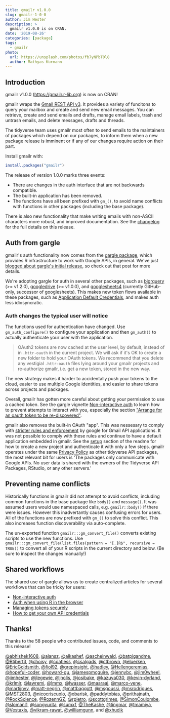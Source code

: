 ```yaml
---
title: gmailr v1.0.0
slug: gmailr-1-0-0
author: Jim Hester
description: >
  gmailr v1.0.0 is on CRAN.
date: '2019-08-26'
categories: [package]
tags:
  - gmailr
photo:
  url: https://unsplash.com/photos/fb7yNPbT0l8
  author: Mathyas Kurmann
---
```




## Introduction

gmailr v1.0.0 (<https://gmailr.r-lib.org>) is now on CRAN!

gmailr wraps the [Gmail REST API v3](https://developers.google.com/gmail/). It provides a variety of funcitons to query your mailbox and create and send new email messages. You can retrieve, create and send emails and drafts, manage email labels, trash and untrash emails, and delete messages, drafts and threads. 

The tidyverse team uses gmailr most often to send emails to the maintainers of packages which depend on our packages, to inform them when a new package release is imminent or if any of our changes require action on their part.

Install gmailr with:


```r
install.packages("gmailr")
```

The release of version 1.0.0 marks three events:

  * There are changes in the auth interface that are not backwards compatible.
  * The built-in application has been removed.
  * The functions have all been prefixed with `gm_()`, to avoid name conflicts with functions in other packages (including the base package).
  
There is also new functionality that make writing emails with non-ASCII characters more robust, and improved documentation. See the [changelog](http://gmailr.r-lib.org/news/index.html#gmailr-1-0-0) for the full details on this release.

## Auth from gargle

gmailr's auth functionality now comes from the [gargle package](https://gargle.r-lib.org), which provides R infrastructure to work with Google APIs, in general. We've just [blogged about gargle's initial release](https://www.tidyverse.org/articles/2019/08/gargle-hello-world/), so check out that post for more details.

We're adopting gargle for auth in several other packages, such as [bigrquery](https://bigrquery.r-dbi.org) (>= v1.2.0), [googledrive](https://googledrive.r-lib.org)  (>= v1.0.0), and [googlesheets4](https://googlesheets4.tidyverse.org) (currently GitHub-only, successor of googlesheets). This makes new token flows available in these packages, such as [Application Default Credentials](https://www.jhanley.com/google-cloud-application-default-credentials/), and makes auth less idiosyncratic.

### Auth changes the typical user will notice

The functions used for authentication have changed. Use `gm_auth_configure()` to configure your application and then `gm_auth()` to actually authenticate your user with the application.

> OAuth2 tokens are now cached at the user level, by default, instead of in `.httr-oauth` in the current project. We will ask if it's OK to create a new folder to hold your OAuth tokens. We recommend that you delete any vestigial `.httr-oauth` files lying around your gmailr projects and re-authorize gmailr, i.e. get a new token, stored in the new way.

The new strategy makes it harder to accidentally push your tokens to the cloud, easier to use multiple Google identities, and easier to share tokens across projects and packages.

Overall, gmailr has gotten more careful about getting your permission to use a cached token. See the gargle vignette [Non-interactive auth](https://gargle.r-lib.org/articles/non-interactive-auth.html) to learn how to prevent attempts to interact with you, especially the section ["Arrange for an oauth token to be re-discovered"](https://gargle.r-lib.org/articles/non-interactive-auth.html#arrange-for-an-oauth-token-to-be-re-discovered).

gmailr also removes the built-in OAuth "app". This was nessesary to comply with [stricter rules and enforcement](https://developers.google.com/terms/api-services-user-data-policy#additional-requirements-for-specific-api-scopes) by google for Gmail API applications. It was not possible to comply with these rules and continue to have a default application embedded in gmailr. See the [setup](http://gmailr.r-lib.org/#setup) section of the readme for how to create a new project and authenticate it with only a few steps. gmailr operates under the same [Privacy Policy](https://www.tidyverse.org/google_privacy_policy/) as other tidyverse API packages, the most relevant bit for users is 'The packages only communicate with Google APIs. No user data is shared with the owners of the Tidyverse API Packages, RStudio, or any other servers.'

## Preventing name conflicts

Historically functions in gmailr did not attempt to avoid conflicts, including common functions in the base package like `body()` and `message()`. It was assumed users would use namespaced calls, e.g. `gmailr::body()` if there were issues. However this inadvertantly causes confusing errors for users. All of the functions are now prefixed with `gm_()` to solve this conflict. This also increases function discoverability via auto-complete.

The un-exported function `gmailr:::gm_convert_file()` converts existing scripts to use the new functions. Use `gmailr:::gm_convert_file(list.files(pattern = "[.]R$", recursive = TRUE))` to convert all of your R scripts in the current directory and below. (Be sure to inspect the changes manually!)

## Shared workflows 

The shared use of gargle allows us to create centralized articles for several workflows that can be tricky for users:

  * [Non-interactive auth](https://gargle.r-lib.org/articles/non-interactive-auth.html)
  * [Auth when using R in the browser](https://gargle.r-lib.org/articles/auth-from-web.html)
  * [Managing tokens securely](https://gargle.r-lib.org/articles/articles/managing-tokens-securely.html)
  * [How to get your own API credentials](https://gargle.r-lib.org/articles/get-api-credentials.html)

## Thanks!

Thanks to the 58 people who contributed issues, code, and comments to this release!

[&#x0040;abhishek1608](https://github.com/abhishek1608), [&#x0040;alansz](https://github.com/alansz), [&#x0040;alkashef](https://github.com/alkashef), [&#x0040;ascheinwald](https://github.com/ascheinwald), [&#x0040;batpigandme](https://github.com/batpigandme), [&#x0040;Btibert3](https://github.com/Btibert3), [&#x0040;choisy](https://github.com/choisy), [&#x0040;coatless](https://github.com/coatless), [&#x0040;csalgads](https://github.com/csalgads), [&#x0040;ctbrown](https://github.com/ctbrown), [&#x0040;eluerken](https://github.com/eluerken), [&#x0040;EricGoldsmith](https://github.com/EricGoldsmith), [&#x0040;fiol92](https://github.com/fiol92), [&#x0040;grepinsight](https://github.com/grepinsight), [&#x0040;hadley](https://github.com/hadley), [&#x0040;Hellengeremias](https://github.com/Hellengeremias), [&#x0040;hopeful-coder](https://github.com/hopeful-coder), [&#x0040;howard-gu](https://github.com/howard-gu), [&#x0040;jamespmcguire](https://github.com/jamespmcguire), [&#x0040;jennybc](https://github.com/jennybc), [&#x0040;jim0wheel](https://github.com/jim0wheel), [&#x0040;jimhester](https://github.com/jimhester), [&#x0040;jlegewie](https://github.com/jlegewie), [&#x0040;jnolis](https://github.com/jnolis), [&#x0040;josibake](https://github.com/josibake), [&#x0040;kazuya030](https://github.com/kazuya030), [&#x0040;kevin-dyrland](https://github.com/kevin-dyrland), [&#x0040;krlmlr](https://github.com/krlmlr), [&#x0040;lawremi](https://github.com/lawremi), [&#x0040;lmmx](https://github.com/lmmx), [&#x0040;lwasser](https://github.com/lwasser), [&#x0040;maaraaj](https://github.com/maaraaj), [&#x0040;marco-vene](https://github.com/marco-vene), [&#x0040;martijnvv](https://github.com/martijnvv), [&#x0040;matt-negrin](https://github.com/matt-negrin), [&#x0040;mattbaggott](https://github.com/mattbaggott), [&#x0040;msgoussi](https://github.com/msgoussi), [&#x0040;msrodrigues](https://github.com/msrodrigues), [&#x0040;MST2803](https://github.com/MST2803), [&#x0040;nicocriscuolo](https://github.com/nicocriscuolo), [&#x0040;obarisk](https://github.com/obarisk), [&#x0040;paddytobias](https://github.com/paddytobias), [&#x0040;prithajnath](https://github.com/prithajnath), [&#x0040;RockScience](https://github.com/RockScience), [&#x0040;RozennGZ](https://github.com/RozennGZ), [&#x0040;rpietro](https://github.com/rpietro), [&#x0040;scottgrimes](https://github.com/scottgrimes), [&#x0040;SimonCoulombe](https://github.com/SimonCoulombe), [&#x0040;slomanl1](https://github.com/slomanl1), [&#x0040;songyurita](https://github.com/songyurita), [&#x0040;sumxf](https://github.com/sumxf), [&#x0040;TheKashe](https://github.com/TheKashe), [&#x0040;tingmar](https://github.com/tingmar), [&#x0040;tmamiya](https://github.com/tmamiya), [&#x0040;Vestaxis](https://github.com/Vestaxis), [&#x0040;vikram-rawat](https://github.com/vikram-rawat), [&#x0040;williamgunn](https://github.com/williamgunn), and [&#x0040;xhudik](https://github.com/xhudik)
